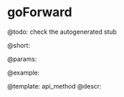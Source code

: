 goForward
=============


@todo:
	check the autogenerated stub

@short:
	

@params:





@example:

@template:	api_method
@descr:

